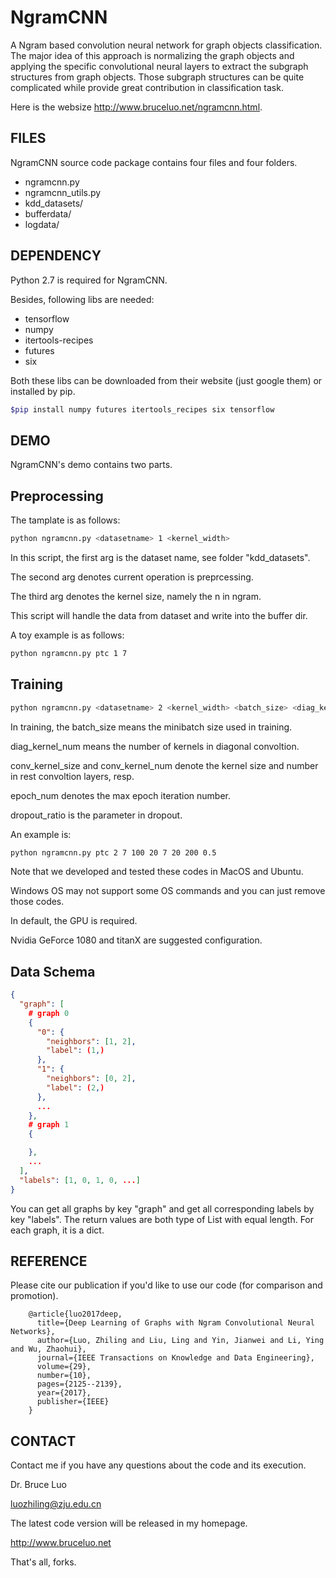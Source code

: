 # NgramCNN
A Ngram based convolution neural network for graph objects classification.
The major idea of this approach is normalizing the graph objects and applying the specific convolutional neural layers to extract the subgraph structures from graph objects.
Those subgraph structures can be quite complicated while provide great contribution in classification task.

Here is the websize http://www.bruceluo.net/ngramcnn.html.

## FILES
NgramCNN source code package contains four files and four folders.

* ngramcnn.py
* ngramcnn_utils.py
* kdd_datasets/
* bufferdata/
* logdata/

## DEPENDENCY
Python 2.7 is required for NgramCNN.

Besides, following libs are needed:

* tensorflow
* numpy
* itertools-recipes
* futures
* six

Both these libs can be downloaded from their website (just google them) or installed by pip.
```bash
$pip install numpy futures itertools_recipes six tensorflow 
```

## DEMO

NgramCNN's demo contains two parts.

Preprocessing
-
The tamplate is as follows:
```bash
python ngramcnn.py <datasetname> 1 <kernel_width>
```
In this script, the first arg is the dataset name, see folder "kdd_datasets".

The second arg denotes current operation is preprcessing.

The third arg denotes the kernel size, namely the n in ngram.

This script will handle the data from dataset and write into the buffer dir.

A toy example is as follows:
```bash
python ngramcnn.py ptc 1 7
```

Training
-
```bash
python ngramcnn.py <datasetname> 2 <kernel_width> <batch_size> <diag_kernel_num> <conv_kernel_size> <conv_kernel_num> <epoch_num> <dropout_ratio>
```

In training, the batch_size means the minibatch size used in training.

diag_kernel_num means the number of kernels in diagonal convoltion.

conv_kernel_size and conv_kernel_num denote the kernel size and number in rest convoltion layers, resp.

epoch_num denotes the max epoch iteration number.

dropout_ratio is the parameter in dropout.

An example is:
```bash
python ngramcnn.py ptc 2 7 100 20 7 20 200 0.5
```

Note that we developed and tested these codes in MacOS and Ubuntu.

Windows OS may not support some OS commands and you can just remove those codes.

In default, the GPU is required.

Nvidia GeForce 1080 and titanX are suggested configuration.


## Data Schema
```json
{
  "graph": [
    # graph 0
    {
      "0": {
        "neighbors": [1, 2],
        "label": (1,)
      },
      "1": {
        "neighbors": [0, 2],
        "label": (2,)
      },
      ...
    },
    # graph 1
    {

    },
    ...
  ],
  "labels": [1, 0, 1, 0, ...] 
}
```
You can get all graphs by key "graph" and get all corresponding labels by key "labels". The return values are both type of List with equal length. For each graph, it is a dict.

## REFERENCE

Please cite our publication if you'd like to use our code (for comparison and promotion).

        @article{luo2017deep,
          title={Deep Learning of Graphs with Ngram Convolutional Neural Networks},
          author={Luo, Zhiling and Liu, Ling and Yin, Jianwei and Li, Ying and Wu, Zhaohui},
          journal={IEEE Transactions on Knowledge and Data Engineering},
          volume={29},
          number={10},
          pages={2125--2139},
          year={2017},
          publisher={IEEE}
        }


## CONTACT

Contact me if you have any questions about the code and its execution.

Dr. Bruce Luo

luozhiling@zju.edu.cn

The latest code version will be released in my homepage.

http://www.bruceluo.net

That's all, forks.
